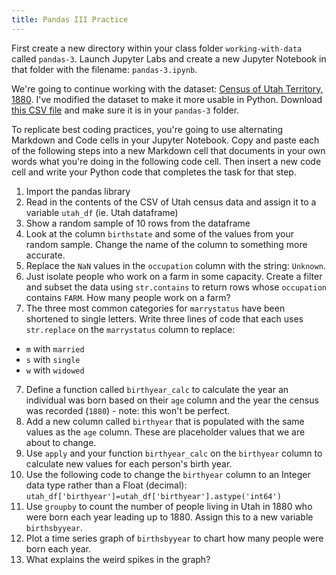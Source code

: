 ```yaml
---
title: Pandas III Practice
---
```


First create a new directory within your class folder `working-with-data` called `pandas-3`. Launch Jupyter Labs and create a new Jupyter Notebook in that folder with the filename: `pandas-3.ipynb`.

We're going to continue working with the dataset: [Census of Utah Territory, 1880](https://www.icpsr.umich.edu/web/ICPSR/studies/8879). I've modified the dataset to make it more usable in Python. Download [this CSV file]({{site.baseurl}}/modules/utah-census-1880.csv) and make sure it is in your `pandas-3` folder.

To replicate best coding practices, you're going to use alternating Markdown and Code cells in your Jupyter Notebook. Copy and paste each of the following steps into a new Markdown cell that documents in your own words what you're doing in the following code cell. Then insert a new code cell and write your Python code that completes the task for that step.

1. Import the pandas library
2. Read in the contents of the CSV of Utah census data and assign it to a variable `utah_df` (ie. Utah dataframe)
3. Show a random sample of 10 rows from the dataframe
4. Look at the column `birthstate` and some of the values from your random sample. Change the name of the column to something more accurate.
5. Replace the `NaN` values in the `occupation` column with the string: `Unknown`.
6. Just isolate people who work on a farm in some capacity. Create a filter and subset the data using `str.contains` to return rows whose `occupation` contains `FARM`. How many people work on a farm?
7. The three most common categories for `marrystatus` have been shortened to single letters. Write three lines of code that each uses `str.replace` on the `marrystatus` column to replace:

- `m` with `married`
- `s` with `single`
- `w` with `widowed`

7. Define a function called `birthyear_calc` to calculate the year an individual was born based on their `age` column and the year the census was recorded (`1880`) - note: this won't be perfect.
8. Add a new column called `birthyear` that is populated with the same values as the `age` column. These are placeholder values that we are about to change.
9. Use `apply` and your function `birthyear_calc` on the `birthyear` column to calculate new values for each person's birth year.
10. Use the following code to change the `birthyear` column to an Integer data type rather than a Float (decimal): `utah_df['birthyear']=utah_df['birthyear'].astype('int64')`
11. Use `groupby` to count the number of people living in Utah in 1880 who were born each year leading up to 1880. Assign this to a new variable `birthsbyyear`.
12. Plot a time series graph of `birthsbyyear` to chart how many people were born each year.
13. What explains the weird spikes in the graph?
